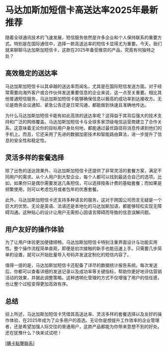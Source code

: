 # 马达加斯加短信卡高送达率2025年最新推荐

随着全球通讯技术的飞速发展，短信服务依然是许多企业和个人保持联系的重要方式。特别是在国际通信中，选择一款高送达率的短信卡显得尤为重要。今天，我们就来聊聊马达加斯加短信卡，这款在2025年备受推崇的产品，究竟有何独特之处？

## 高效稳定的送达率

马达加斯加短信卡以其卓越的送达率而闻名，尤其是在国际短信发送方面。对于经常需要向海外客户或合作伙伴发送重要信息的企业来说，这一点至关重要。相比其他普通短信服务，马达加斯加短信卡能够确保信息以极高的成功率到达接收方。无论是商务会议通知、紧急公告还是日常沟通，都能做到快速且准确地传达。

为什么马达加斯加短信卡能有如此高效的送达率呢？这得益于其背后强大的技术支持和广泛的网络覆盖。马达加斯加短信卡与全球多家顶级电信运营商建立了合作关系，这意味着无论你的目标用户身处何地，都能通过最优路径将消息传递到他们的手机上。而且，它还采用了先进的数据加密技术和智能路由算法，进一步提升了信息的安全性和稳定性。

## 灵活多样的套餐选择

除了出色的送达效果外，马达加斯加短信卡还提供了非常灵活的套餐方案，满足不同用户的需求。从个人用户到大型企业，每个人都可以找到最适合自己的选项。比如，如果你只是偶尔需要发送几条短信，可以选择按条计费的基础套餐；而如果是频繁使用，则可以考虑包月或者包年的优惠套餐。

此外，马达加斯加短信卡还支持多种语言的服务，这对于跨国公司而言无疑是一个巨大的优势。无论是英语、法语还是本地化的马达加斯加语，都能够轻松实现无障碍沟通。这种贴心的设计让用户无需担心因语言障碍而导致的信息误解问题。

## 用户友好的操作体验

为了让用户体验更加便捷顺畅，马达加斯加短信卡特别注重界面设计与功能实用性。整个操作流程简单直观，即便是初次接触的新手也能迅速上手。只需要几步简单的设置，就可以开始批量导入号码并发送定制化的短信内容了。

值得一提的是，马达加斯加短信卡还配备了详尽的数据统计报告系统。每次发送后，你都可以查看详细的发送记录以及成功率等关键指标，帮助你更好地评估营销活动的效果，并据此调整策略。这种透明化管理的方式不仅增强了用户的信任感，也让整个过程变得更加高效有序。

## 总结

综上所述，马达加斯加短信卡凭借其高送达率、灵活多样的套餐选择以及友好的操作体验，在2025年成为了众多用户的首选。无论你是想提升工作效率的企业管理者，还是希望加强人际交往的普通用户，这款产品都能为你带来意想不到的好处。还在犹豫什么？快来试试吧！

[[購卡點擊聯系](https://t.me/s/SXDXQF)]